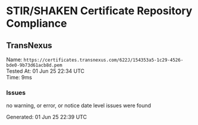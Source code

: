 # STIR/SHAKEN Certificate Repository Compliance

## TransNexus

Name: `https://certificates.transnexus.com/622J/154353a5-1c29-4526-bde0-9b73d61acb8d.pem`\
Tested At: 01 Jun 25 22:34 UTC\
Time: 9ms

### Issues

no warning, or error, or notice date level issues were found

Generated: 01 Jun 25 22:39 UTC